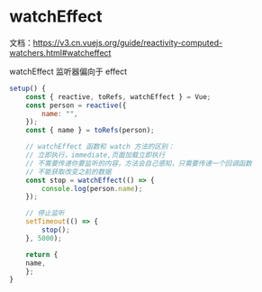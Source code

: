 # watchEffect

文档：https://v3.cn.vuejs.org/guide/reactivity-computed-watchers.html#watcheffect

watchEffect 监听器偏向于 effect

```js
setup() {
    const { reactive, toRefs, watchEffect } = Vue;
    const person = reactive({
        name: "",
    });
    const { name } = toRefs(person);

    // watchEffect 函数和 watch 方法的区别：
    // 立即执行，immediate,页面加载立即执行
    // 不需要传递你要监听的内容，方法会自己感知，只需要传递一个回调函数
    // 不能获取改变之前的数据
    const stop = watchEffect(() => {
        console.log(person.name);
    });

    // 停止监听
    setTimeout(() => {
        stop();
    }, 5000);

    return {
    name,
    };
}
```
